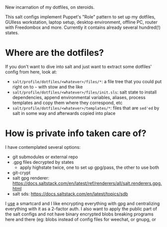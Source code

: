 New incarnation of my dotfiles, on steroids.

This salt configs implement Puppet's "Role" pattern to set up my dotfiles,
GUIless workstation, laptop setup, desktop environment, offline PC, router with
Freedombox and more.
Currently it contains already several hundred(!) states.


# Where are the dotfiles? #

If you don't want to dive into salt and just want to extract some dotfiles'
config from here, look at:

- `salt/profile/dotfiles/<whatever>/files/*`: a file tree that you could put
  right on to `~` with stow and the like
- `salt/profile/dotfiles/<whatever>/files/init.sls`: salt state to install
  dependencies, append environmental variables, aliases, process templates and
  copy them where they correspond, etc
- `salt/profile/dotfiles/<whatever>/templates/*`: files that are `sed'ed` by
  salt in some way and afterwards copied into place


# How is private info taken care of? #

I have contemplated several options:
  * git submodules or external repo
  * .gpg files decrypted by states
    - apply highstate twice, one to set up gpg/pass, the other to use both
  * git-crypt
  * salt gpg renderer:
    https://docs.saltstack.com/en/latest/ref/renderers/all/salt.renderers.gpg.html
  * salt sds:
    https://docs.saltstack.com/en/latest/topics/sdb

I [use][3] a smartcard and I like encrypting everything with gpg and
centralizing everything with it as a 2-factor auth.
I also want to apply the public part of the salt configs and not have binary
encrypted blobs breaking programs here and there (eg: blobs instead of config
files for weechat, or gnupg, or mail, etc).

With that in mind, I've chosen the git submodule option. I like the trade-off
of having a git submodule that contains all the private states and files, and
the submodule only gets used if it has been initialized and populated.


# Deploying the configs #

## Testing with vagrant (if you are me) ##

On the host, requires `lxc`, `vagrant`, `vagrant-lxc`, and `gnupg` 2.1+ for
gpg-agent forwarding (and therefore the private states).

1. Build your own debian Stretch image as explained below
2. `$ vagrant up workstation`
3. Ssh into the container and apply the first phase of salt states, the public
   one:

    ```
    workstation ~# salt-call -l debug --state-output=mixed state.apply
    ```

4. Start the forwarding of gpg from the host to the container: take
   `salt/profile/dotfiles/gnupg/files/.local/bin/remote-gpg`, execute it
   and leave it running:

   ```
   host ~$ remote-gpg <ip of lxc container>

   Perform remote GPG operations and hit enter
   ```

   If you get a warning, execute again the script to remove the gpg sockets

5. Connect the Yubikey, and now you have gpg working inside the container.
6. `git submodule init && git submodule update`
7. Rerun salt states now that the private submodules are checked out
8. ???
9. Profit!


## From inside a system ##

1. Symlink the needed folders and install the dependencies by executing
   `bootstrap.sh --symlink`
2. Run the first phase of salt states, the public one:

```
workstation ~# salt-call -l debug --state-output=mixed state.apply
```

4. Connect the smartcard, do `git submodule init && git submodule update`
5. Rerun salt states


# Building a Stretch image #

Until Debian Stretch is officially released, you can build your own Stretch lxc
image (following the official scripts) and use it for the Vagrantfile.

Inside this repo, do:

```
$ git clone https://anonscm.debian.org/git/cloud/debian-vm-templates.git
$ sudo make -C debian-vm-templates/custom-lxc-vagrant stretch
$ vagrant up
```


# "Roles" code pattern #

The code that describes the infrastructure follows the pattern:


```
    []         Ids (identity of the machine. Eg: machine02)
   [] []       Roles (business logic. Eg: workstation, nas). Implemented in pillars
 [] [] []      Profiles (Configure whole stack. Eg: dns server). Implemented in states
[] [] [] []    Salt formulas (Configure part of the stack. eg: sshd)
```

The targeting is based on pillar contents; the pillars contain a dictionary
called `states`, with the states to be applied. Since it's a dictionary, it gets
merged from all the pillars.

For more info, see [4] and [5].

The role pattern is a best-practices one for Puppet, see [1] and [2].

[1]: https://docs.puppet.com/pe/2016.4/r_n_p_intro.html
[2]: https://puppet.com/presentations/designing-puppet-rolesprofiles-pattern
[3]:http://viccuad.me/blog/secure-yourself-part-1-airgapped-computer-and-GPG-smartcards
[4]: http://seedickcode.com/devops/saltstack/saltstack-a-better-salt-top-sls-part-2/
[5]: https://www.lutro.me/posts/dangers-of-targetting-grains-in-salt
